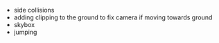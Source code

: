 - side collisions
- adding clipping to the ground to fix camera if moving towards ground
- skybox
- jumping
